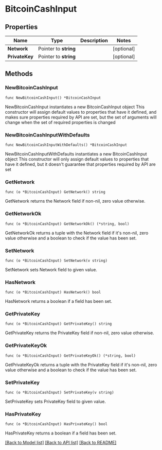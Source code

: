 # BitcoinCashInput

## Properties

| Name           | Type                  | Description | Notes       |
| -------------- | --------------------- | ----------- | ----------- |
| **Network**    | Pointer to **string** |             | \[optional] |
| **PrivateKey** | Pointer to **string** |             | \[optional] |

## Methods

### NewBitcoinCashInput

`func NewBitcoinCashInput() *BitcoinCashInput`

NewBitcoinCashInput instantiates a new BitcoinCashInput object This constructor will assign default values to properties that have it defined, and makes sure properties required by API are set, but the set of arguments will change when the set of required properties is changed

### NewBitcoinCashInputWithDefaults

`func NewBitcoinCashInputWithDefaults() *BitcoinCashInput`

NewBitcoinCashInputWithDefaults instantiates a new BitcoinCashInput object This constructor will only assign default values to properties that have it defined, but it doesn't guarantee that properties required by API are set

### GetNetwork

`func (o *BitcoinCashInput) GetNetwork() string`

GetNetwork returns the Network field if non-nil, zero value otherwise.

### GetNetworkOk

`func (o *BitcoinCashInput) GetNetworkOk() (*string, bool)`

GetNetworkOk returns a tuple with the Network field if it's non-nil, zero value otherwise and a boolean to check if the value has been set.

### SetNetwork

`func (o *BitcoinCashInput) SetNetwork(v string)`

SetNetwork sets Network field to given value.

### HasNetwork

`func (o *BitcoinCashInput) HasNetwork() bool`

HasNetwork returns a boolean if a field has been set.

### GetPrivateKey

`func (o *BitcoinCashInput) GetPrivateKey() string`

GetPrivateKey returns the PrivateKey field if non-nil, zero value otherwise.

### GetPrivateKeyOk

`func (o *BitcoinCashInput) GetPrivateKeyOk() (*string, bool)`

GetPrivateKeyOk returns a tuple with the PrivateKey field if it's non-nil, zero value otherwise and a boolean to check if the value has been set.

### SetPrivateKey

`func (o *BitcoinCashInput) SetPrivateKey(v string)`

SetPrivateKey sets PrivateKey field to given value.

### HasPrivateKey

`func (o *BitcoinCashInput) HasPrivateKey() bool`

HasPrivateKey returns a boolean if a field has been set.

[\[Back to Model list\]](./#documentation-for-models) [\[Back to API list\]](./#documentation-for-api-endpoints) [\[Back to README\]](./)
